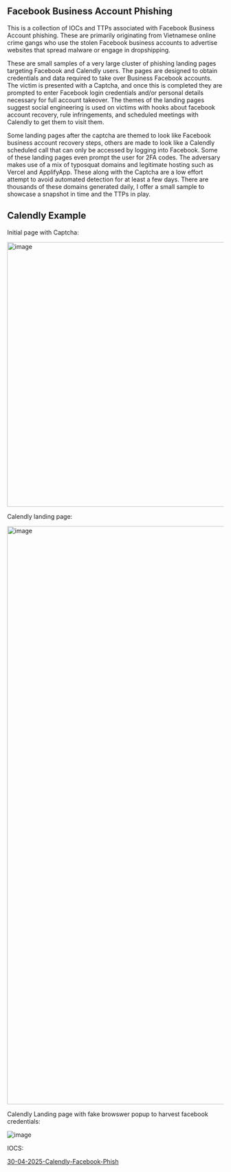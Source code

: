 ## Facebook Business Account Phishing ##

This is a collection of IOCs and TTPs associated with Facebook Business Account phishing. These are primarily originating from Vietnamese online crime gangs who use the stolen Facebook business accounts to advertise websites that spread malware or engage in dropshipping.

These are small samples of a very large cluster of phishing landing pages targeting Facebook and Calendly users. The pages are designed to obtain credentials and data required to take over Business Facebook accounts. The victim is presented with a Captcha, and once this is completed they are prompted to enter Facebook login credentials and/or personal details necessary for full account takeover. The themes of the landing pages suggest social engineering is used on victims with hooks about facebook account recovery, rule infringements, and scheduled meetings with Calendly to get them to visit them.

Some landing pages after the captcha are themed to look like Facebook business account recovery steps, others are made to look like a Calendly scheduled call that can only be accessed by logging into Facebook. Some of these landing pages even prompt the user for 2FA codes. The adversary makes use of a mix of typosquat domains and legitimate hosting such as Vercel and ApplifyApp. These along with the Captcha are a low effort attempt to avoid automated detection for at least a few days. There are thousands of these domains generated daily, I offer a small sample to showcase a snapshot in time and the TTPs in play.

## Calendly Example ##

Initial page with Captcha:

<img width="614" alt="image" src="https://github.com/user-attachments/assets/86b6ea86-c6c3-4467-b10a-ded2a1e9bdd9" />

Calendly landing page:

<img width="1341" alt="image" src="https://github.com/user-attachments/assets/f91f5514-9d48-4ee9-af41-5c9adcbc1875" />

Calendly Landing page with fake browswer popup to harvest facebook credentials:

![image](https://github.com/user-attachments/assets/fef9c52d-a4cd-4835-a91e-cc4324546f17)

IOCS:

<a href="https://github.com/motuariki/IOCs/blob/main/Facebook%20Business%20Account%20Phishing/30-04-2025-Calendly-Facebook-Phish">30-04-2025-Calendly-Facebook-Phish</a>




